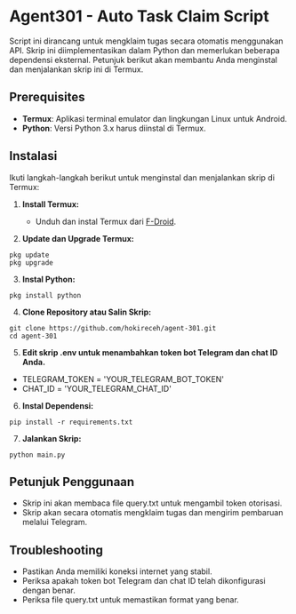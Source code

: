 # Agent301 - Auto Task Claim Script

Script ini dirancang untuk mengklaim tugas secara otomatis menggunakan API. Skrip ini diimplementasikan dalam Python dan memerlukan beberapa dependensi eksternal. Petunjuk berikut akan membantu Anda menginstal dan menjalankan skrip ini di Termux.

## Prerequisites

- **Termux**: Aplikasi terminal emulator dan lingkungan Linux untuk Android.
- **Python**: Versi Python 3.x harus diinstal di Termux.

## Instalasi

Ikuti langkah-langkah berikut untuk menginstal dan menjalankan skrip di Termux:

1. **Install Termux:**
   - Unduh dan instal Termux dari [F-Droid](https://f-droid.org/packages/com.termux/).

2. **Update dan Upgrade Termux:**
```
pkg update
pkg upgrade
```

3. **Instal Python:**
```
pkg install python
```

4. **Clone Repository atau Salin Skrip:**
```
git clone https://github.com/hokireceh/agent-301.git
cd agent-301
```

5. **Edit skrip .env untuk menambahkan token bot Telegram dan chat ID Anda.**
- TELEGRAM_TOKEN = 'YOUR_TELEGRAM_BOT_TOKEN'
- CHAT_ID = 'YOUR_TELEGRAM_CHAT_ID'

6. **Instal Dependensi:**
```
pip install -r requirements.txt
```

7. **Jalankan Skrip:**
```
python main.py
```

## Petunjuk Penggunaan
- Skrip ini akan membaca file query.txt untuk mengambil token otorisasi.
- Skrip akan secara otomatis mengklaim tugas dan mengirim pembaruan melalui Telegram.

## Troubleshooting
- Pastikan Anda memiliki koneksi internet yang stabil.
- Periksa apakah token bot Telegram dan chat ID telah dikonfigurasi dengan benar.
- Periksa file query.txt untuk memastikan format yang benar.
